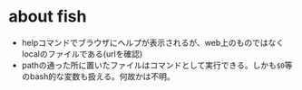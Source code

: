 # about fish

- helpコマンドでブラウザにヘルプが表示されるが、web上のものではなくlocalのファイルである(urlを確認)
- pathの通った所に置いたファイルはコマンドとして実行できる。しかも`$0`等のbash的な変数も扱える。何故かは不明。
